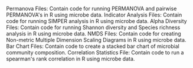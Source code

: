 Permanova Files: Contain code for running PERMANOVA and pairwise PERMANOVA's in R using microbe data. 
Indicator Analysis Files: Contain code for running SIMPER analysis in R using microbe data.
Alpha Diversity Files: Contain code for running Shannon diversity and Species richness analysis in R using microbe data.
NMDS Files: Contain code for creating Non-metric Multiple Dimension Scaling Diagrams in R using microbe data. 
Bar Chart Files: Contain code to create a stacked bar chart of microbial community composition.
Correlation Statistics File: Contain code to run a spearman's rank correlation in R using microbe data. 
